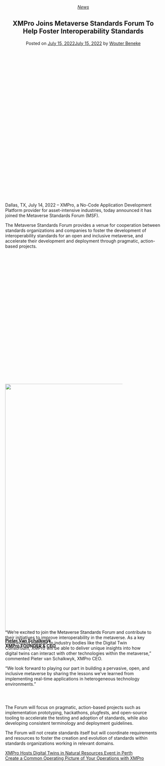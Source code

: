 <div class="large-9 col">
<article class="post-11139 post type-post status-publish format-standard has-post-thumbnail hentry category-news tag-bpm tag-digital-twins" id="post-11139">
<div class="article-inner">
<header class="entry-header">
<div class="entry-header-text entry-header-text-top text-center">
<h6 class="entry-category is-xsmall"><a href="https://xmpro.com/category/news/" rel="category tag">News</a></h6><h1 class="entry-title">XMPro Joins Metaverse Standards Forum To Help Foster Interoperability Standards</h1><div class="entry-divider is-divider small"></div>
<div class="entry-meta uppercase is-xsmall">
<span class="posted-on">Posted on <a href="https://xmpro.com/xmpro-joins-metaverse-standards-forum-to-help-foster-interoperability-standards/" rel="bookmark"><time class="entry-date published" datetime="2022-07-15T00:32:08+00:00">July 15, 2022</time><time class="updated" datetime="2022-07-15T04:08:37+00:00">July 15, 2022</time></a></span> <span class="byline">by <span class="meta-author vcard"><a class="url fn n" href="https://xmpro.com/author/wbeneke/">Wouter Beneke</a></span></span> </div>
</div>
</header>
<div class="entry-content single-page">
<div class="banner has-hover" id="banner-581550981">
<div class="banner-inner fill">
<div class="banner-bg fill">
<div class="bg fill bg-fill"></div>
</div>
<div class="banner-layers container">
<div class="fill banner-link"></div>
</div>
</div>
<style>
#banner-581550981 {
  padding-top: 237px;
}
#banner-581550981 .bg.bg-loaded {
  background-image: url(https://xmpro.com/wp-content/uploads/2022/07/Metaverse-Standards-Banner.jpg);
}
#banner-581550981 .bg {
  background-position: 48% 51%;
}
@media (min-width:550px) {
  #banner-581550981 {
    padding-top: 434px;
  }
}
</style>
</div>
<div class="row" id="row-741762104">
<div class="col small-12 large-12" id="col-546805296">
<div class="col-inner">
<p>Dallas, TX, July 14, 2022 – XMPro, a No-Code Application Development Platform provider for asset-intensive industries, today announced it has joined the Metaverse Standards Forum (MSF).</p>
<p>The Metaverse Standards Forum provides a venue for cooperation between standards organizations and companies to foster the development of interoperability standards for an open and inclusive metaverse, and accelerate their development and deployment through pragmatic, action-based projects.</p>
</div>
</div>
</div>
<div class="text-center"><div class="is-divider divider clearfix" style="max-width:100%;height:2px;"></div></div>
<div class="row row-collapse row-full-width align-equal" id="row-1333750790">
<div class="col small-12 large-12" id="col-982457073">
<div class="col-inner">
<div class="row" id="row-1745158773">
<div class="col medium-4 small-12 large-4" data-animate="blurIn" id="col-287162220">
<div class="col-inner">
<div class="box has-hover has-hover box-text-bottom">
<div class="box-image" style="width:80%;">
<div class="box-image-inner image-cover" style="border-radius:100%;padding-top:100%;">
<img height="800" src="https://xmpro.com/wp-content/uploads/2022/03/Pieter-2019-Square-Web.jpeg" width="800"/>
 </div>
</div>
<div class="box-text text-center">
<div class="box-text-inner">
<h4 class="uppercase">
<span class="person-name">Pieter Van Schalkwyk</span><br/>
<span class="person-title is-small thin-font op-7">
XMPro FOUNDER &amp; CEO </span>
</h4>
<div class="social-icons follow-icons"><a aria-label="Follow on Facebook" class="icon button circle is-outline facebook tooltip" data-label="Facebook" href="https://www.facebook.com/pvschalkwyk" rel="noopener nofollow" target="_blank" title="Follow on Facebook"><i class="icon-facebook"></i></a><a aria-label="Follow on Twitter" class="icon button circle is-outline twitter tooltip" data-label="Twitter" href="https://twitter.com/pietervs" rel="noopener nofollow" target="_blank" title="Follow on Twitter"><i class="icon-twitter"></i></a><a aria-label="Follow on LinkedIn" class="icon button circle is-outline linkedin tooltip" data-label="LinkedIn" href="https://www.linkedin.com/in/pietervs/" rel="noopener nofollow" target="_blank" title="Follow on LinkedIn"><i class="icon-linkedin"></i></a><a aria-label="Follow on YouTube" class="icon button circle is-outline youtube tooltip" data-label="YouTube" href="https://www.youtube.com/user/Xmprobpm" rel="noopener nofollow" target="_blank" title="Follow on YouTube"><i class="icon-youtube"></i></a></div>
</div>
</div>
</div>
</div>
<style>
#col-287162220 > .col-inner {
  margin: 0px 0px -80px 0px;
}
</style>
</div>
<div class="col medium-8 small-12 large-8" data-animate="blurIn" id="col-1103969532">
<div class="col-inner">
<p>“We’re excited to join the Metaverse Standards Forum and contribute to their initiatives to improve interoperability in the metaverse. As a key contributing member to industry bodies like the Digital Twin Consortium, XMPro will be able to deliver unique insights into how digital twins can interact with other technologies within the metaverse,” commented Pieter van Schalkwyk, XMPro CEO.</p>
<p>“We look forward to playing our part in building a pervasive, open, and inclusive metaverse by sharing the lessons we’ve learned from implementing real-time applications in heterogeneous technology environments.”</p>
</div>
</div>
</div>
</div>
<style>
#col-982457073 > .col-inner {
  padding: 40px 30px 30px 20px;
}
@media (min-width:550px) {
  #col-982457073 > .col-inner {
    padding: 40px 30px 30px 0px;
  }
}
</style>
</div>
</div>
<div class="row" id="row-392972193">
<div class="col small-12 large-12" id="col-2121724527">
<div class="col-inner">
<p>The Forum will focus on pragmatic, action-based projects such as implementation prototyping, hackathons, plugfests, and open-source tooling to accelerate the testing and adoption of standards, while also developing consistent terminology and deployment guidelines.</p>
<p>The Forum will not create standards itself but will coordinate requirements and resources to foster the creation and evolution of standards within standards organizations working in relevant domains.</p>
</div>
</div>
</div>
<div class="blog-share text-center"><div class="is-divider medium"></div><div class="social-icons share-icons share-row relative"><a aria-label="Share on WhatsApp" class="icon button circle is-outline tooltip whatsapp show-for-medium" data-action="share/whatsapp/share" href="whatsapp://send?text=XMPro%20Joins%20Metaverse%20Standards%20Forum%20To%20Help%20Foster%20Interoperability%20Standards - https://xmpro.com/xmpro-joins-metaverse-standards-forum-to-help-foster-interoperability-standards/" title="Share on WhatsApp"><i class="icon-whatsapp"></i></a><a aria-label="Share on Facebook" class="icon button circle is-outline tooltip facebook" data-label="Facebook" href="https://www.facebook.com/sharer.php?u=https://xmpro.com/xmpro-joins-metaverse-standards-forum-to-help-foster-interoperability-standards/" onclick="window.open(this.href,this.title,'width=500,height=500,top=300px,left=300px'); return false;" rel="noopener nofollow" target="_blank" title="Share on Facebook"><i class="icon-facebook"></i></a><a aria-label="Share on Twitter" class="icon button circle is-outline tooltip twitter" href="https://twitter.com/share?url=https://xmpro.com/xmpro-joins-metaverse-standards-forum-to-help-foster-interoperability-standards/" onclick="window.open(this.href,this.title,'width=500,height=500,top=300px,left=300px'); return false;" rel="noopener nofollow" target="_blank" title="Share on Twitter"><i class="icon-twitter"></i></a><a aria-label="Email to a Friend" class="icon button circle is-outline tooltip email" href="/cdn-cgi/l/email-protection#ebd4989e89818e889fd6b3a6bb9984ced9dba184828598ced9dba68e9f8a9d8e99988eced9dbb89f8a858f8a998f98ced9dbad84999e86ced9dbbf84ced9dba38e879bced9dbad84989f8e99ced9dba2859f8e99849b8e998a898287829f92ced9dbb89f8a858f8a998f98cd89848f92d6a8838e8880ced9db9f838298ced9db849e9fced8aaced9db839f9f9b98ced8aaced9adced9ad93869b9984c5888486ced9ad93869b9984c68184828598c6868e9f8a9d8e99988ec6989f8a858f8a998f98c68d84999e86c69f84c6838e879bc68d84989f8e99c682859f8e99849b8e998a898287829f92c6989f8a858f8a998f98ced9ad" rel="nofollow" title="Email to a Friend"><i class="icon-envelop"></i></a><a aria-label="Pin on Pinterest" class="icon button circle is-outline tooltip pinterest" href="https://pinterest.com/pin/create/button?url=https://xmpro.com/xmpro-joins-metaverse-standards-forum-to-help-foster-interoperability-standards/&amp;media=https://xmpro.com/wp-content/uploads/2022/07/Metaverse-Image.jpg&amp;description=XMPro%20Joins%20Metaverse%20Standards%20Forum%20To%20Help%20Foster%20Interoperability%20Standards" onclick="window.open(this.href,this.title,'width=500,height=500,top=300px,left=300px'); return false;" rel="noopener nofollow" target="_blank" title="Pin on Pinterest"><i class="icon-pinterest"></i></a><a aria-label="Share on LinkedIn" class="icon button circle is-outline tooltip linkedin" href="https://www.linkedin.com/shareArticle?mini=true&amp;url=https://xmpro.com/xmpro-joins-metaverse-standards-forum-to-help-foster-interoperability-standards/&amp;title=XMPro%20Joins%20Metaverse%20Standards%20Forum%20To%20Help%20Foster%20Interoperability%20Standards" onclick="window.open(this.href,this.title,'width=500,height=500,top=300px,left=300px'); return false;" rel="noopener nofollow" target="_blank" title="Share on LinkedIn"><i class="icon-linkedin"></i></a></div></div></div>
<nav class="navigation-post" id="nav-below" role="navigation">
<div class="flex-row next-prev-nav bt bb">
<div class="flex-col flex-grow nav-prev text-left">
<div class="nav-previous"><a href="https://xmpro.com/xmpro-hosts-digital-twins-in-natural-resources-event-in-perth/" rel="prev"><span class="hide-for-small"><i class="icon-angle-left"></i></span> XMPro Hosts Digital Twins in Natural Resources Event in Perth</a></div>
</div>
<div class="flex-col flex-grow nav-next text-right">
<div class="nav-next"><a href="https://xmpro.com/create-a-common-operating-picture-of-your-operations-with-xmpro/" rel="next">Create a Common Operating Picture of Your Operations with XMPro <span class="hide-for-small"><i class="icon-angle-right"></i></span></a></div> </div>
</div>
</nav>
</div>
</article>
<div class="comments-area" id="comments">
</div>
</div>